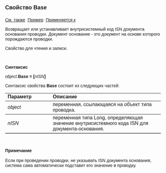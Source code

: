 ﻿<html>
<head>
<title>Проводка\Base</title>
</head>

<body>

<p><strong><font size="4" face="Arial">Свойство Base<br>
<br>
</font></strong><font face="Arial"><a href="../Asfact.html">См. также</a>&nbsp;
<u>Пример</u>&nbsp; <a href="../Asfact.html">Применяется к</a></font></p>

<p><font face="Arial">Возвращает или устанавливает внутрисистемный код 
ISN документа основания проводки. Документ основание - это документ на основе 
которого порождаются проводки.</font></p>

<p><font face="Arial">Свойство для чтения и записи.</font></p>

<p class="label">&nbsp;</p>

<p class="label"><font face="Arial"><b>Синтаксис</b></font></p>

<p><font face="Arial"><em>object.</em><strong>Base = [</strong><em>nISN</em><strong>]</strong></font></p>

<p><font face="Arial">Синтаксис свойства <strong>Base</strong>
состоит из следующих частей:</font></p>

<table border="1" cellPadding="5" cols="2" frame="below" rules="rows">
<TBODY>
  <tr vAlign="top">
    <td class="label" width="29%"><font face="Arial"><b>Параметр</b></font></td>
    <td class="label" width="71%"><font face="Arial"><strong>Описание</strong></font></td>
  </tr>
  <tr>
    <td width="29%"><font face="Arial"><em>object</em></font></td>
    <td width="71%"><font face="Arial">переменная, ссылающаяся на 
	объект типа проводка.</font></td>
  </tr>
  <tr>
    <td width="29%"><font face="Arial"><em>nISN</em></font></td>
    <td width="71%"><font face="Arial">переменная типа Long, 
	определяющая значение внутрисистемного кода ISN для документа-основания.</font></td>
  </tr>
</table>

<p class="label">&nbsp;</p>

<p class="label"><font face="Arial"><b>Примечание<br>
</b><br>
Если при проведении проводки, не указывать ISN документа основания, система сама 
автоматически подставит его значение в проводку.</font></p>
</body>
</html>
